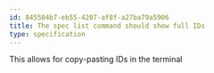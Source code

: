 ```yaml
---
id: 845504b7-eb55-4207-af8f-a27ba79a5906
title: The spec list command should show full IDs
type: specification
---
```


This allows for copy-pasting IDs in the terminal
